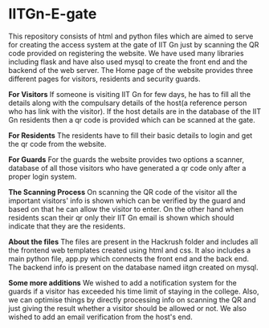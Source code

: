 # IITGn-E-gate
This repository consists of html and python files which are aimed to serve for creating the access system at the gate of IIT Gn just by scanning the QR code provided on registering the website. We have used many libraries including flask and have also used mysql to create the front end and the backend of the web server.
The Home page of the website provides three different pages for visitors, residents and security guards.

**For Visitors** If someone is visiting IIT Gn for few days, he has to fill all the details along with the compulsary details of the host(a reference person who has link with the visitor). If the host details are in the database of the IIT Gn residents then a qr code is provided which can be scanned at the gate.

**For Residents** The residents have to fill their basic details to login and get the qr code from the website.

**For Guards** For the guards the website provides two options a scanner, database of all those visitors who have generated a qr code only after a proper login system.

**The Scanning Process** On scanning the QR code of the visitor all the important visitors' info is shown which can be verified by the guard and based on that he can allow the visitor to enter. On the other hand when residents scan their qr only their IIT Gn email is shown which should indicate that they are the residents.

**About the files** The files are present in the Hackrush folder and includes all the frontend web templates created using html and css. It also includes a main python file, app.py which connects the front end and the back end. The backend info is present on the database named iitgn created on mysql.

**Some more additions** We wished to add a notification system for the guards if a visitor has exceeded his time limit of staying in the college. Also, we can optimise things by directly processing info on scanning the QR and just giving the result whether a visitor should be allowed or not. We also wished to add an email verification from the host's end.

